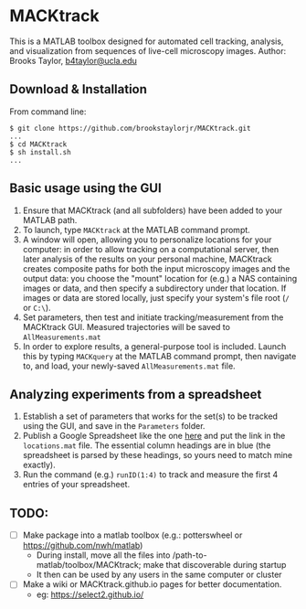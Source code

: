 # MACKtrack
This is a MATLAB toolbox designed for automated cell tracking, analysis, and visualization from sequences of live-cell microscopy images.
Author: Brooks Taylor, b4taylor@ucla.edu

## Download & Installation
From command line:

```
$ git clone https://github.com/brookstaylorjr/MACKtrack.git
...
$ cd MACKtrack
$ sh install.sh
...
```

## Basic usage using the GUI
1. Ensure that MACKtrack (and all subfolders) have been added to your MATLAB path.
2. To launch, type `MACKtrack` at the MATLAB command prompt.
3. A window will open, allowing you to personalize locations for your computer: in order to allow tracking on a computational server, then later analysis of the results on your personal machine, MACKtrack creates composite paths for both the input microscopy images and the output data: you choose the "mount" location for (e.g.) a NAS containing images or data, and then specify a subdirectory under that location. If images or data are stored locally, just specify your system's file root (`/` or `C:\`).
4. Set parameters, then test and initiate tracking/measurement from the MACKtrack GUI. Measured trajectories will be saved to `AllMeasurements.mat`
5. In order to explore results, a general-purpose tool is included. Launch this by typing `MACKquery` at the MATLAB command prompt, then navigate to, and load, your newly-saved `AllMeasurements.mat` file.

## Analyzing experiments from a spreadsheet
1. Establish a set of parameters that works for the set(s) to be tracked using the GUI, and save in the `Parameters` folder.
2. Publish a Google Spreadsheet like the one [here](https://docs.google.com/spreadsheets/d/10o_d9HN8dhw8bX4tbGxFBJ63ju7tODVImZWNrnewmwY/edit#gid=0) and put the link in the `locations.mat` file. The essential column headings are in blue (the spreadsheet is parsed by these headings, so yours need to match mine exactly).
3. Run the command (e.g.) `runID(1:4)` to track and measure the first 4 entries of your spreadsheet.


## TODO:
* [ ] Make package into a matlab toolbox (e.g.: potterswheel or https://github.com/nwh/matlab)
  + During install, move all the files into /path-to-matlab/toolbox/MACKtrack; make that discoverable during startup 
  + It then can be used by any users in the same computer or cluster 
* [ ] Make a wiki or MACKtrack.github.io pages for better documentation. 
  + eg: https://select2.github.io/
